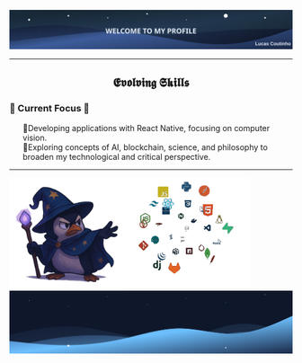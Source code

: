 ![](header.svg)

---

<!--Languages and Tools Section-->       
<h2 align="center">𝕰𝖛𝖔𝖑𝖛𝖎𝖓𝖌 𝕾𝖐𝖎𝖑𝖑𝖘</h2> 

### 🔭 Current Focus 🚀
<ul align="left">
  🔹Developing applications with React Native, focusing on computer vision.<br>
  🔹Exploring concepts of AI, blockchain, science, and philosophy to broaden my technological and critical perspective.
</ul>

---

<div>
  <img align="left" alt="GIF description" width="40%" src="./pinguim.gif">
</div>
<picture>
  <img align="left" width="45%" alt="GIF description" src="./Skills_Animation_Transparent.gif">
</picture>
   
![](footer.svg)
